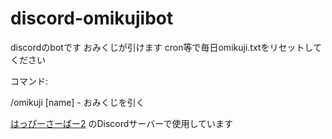 # discord-omikujibot
discordのbotです
おみくじが引けます
cron等で毎日omikuji.txtをリセットしてください

コマンド:

/omikuji [name] - おみくじを引く

[はっぴーさーばー2](https://happymc.jimdo.com/)
のDiscordサーバーで使用しています
